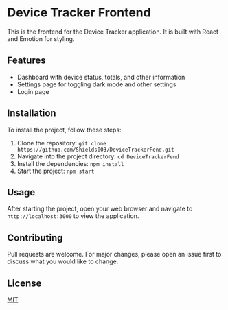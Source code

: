 # Device Tracker Frontend

This is the frontend for the Device Tracker application. It is built with React and Emotion for styling.

## Features

- Dashboard with device status, totals, and other information
- Settings page for toggling dark mode and other settings
- Login page

## Installation

To install the project, follow these steps:

1. Clone the repository: `git clone https://github.com/Shields003/DeviceTrackerFend.git`
2. Navigate into the project directory: `cd DeviceTrackerFend`
3. Install the dependencies: `npm install`
4. Start the project: `npm start`

## Usage

After starting the project, open your web browser and navigate to `http://localhost:3000` to view the application.

## Contributing

Pull requests are welcome. For major changes, please open an issue first to discuss what you would like to change.

## License

[MIT](https://choosealicense.com/licenses/mit/)
